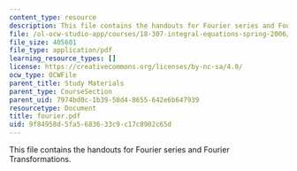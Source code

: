 ```yaml
---
content_type: resource
description: This file contains the handouts for Fourier series and Fourier Transformations.
file: /ol-ocw-studio-app/courses/18-307-integral-equations-spring-2006/9f84958d5fa5683633c9c17c8902c65d_fourier.pdf
file_size: 405601
file_type: application/pdf
learning_resource_types: []
license: https://creativecommons.org/licenses/by-nc-sa/4.0/
ocw_type: OCWFile
parent_title: Study Materials
parent_type: CourseSection
parent_uid: 7974bd0c-1b39-50d4-8655-642e6b647939
resourcetype: Document
title: fourier.pdf
uid: 9f84958d-5fa5-6836-33c9-c17c8902c65d
---
```

This file contains the handouts for Fourier series and Fourier Transformations.